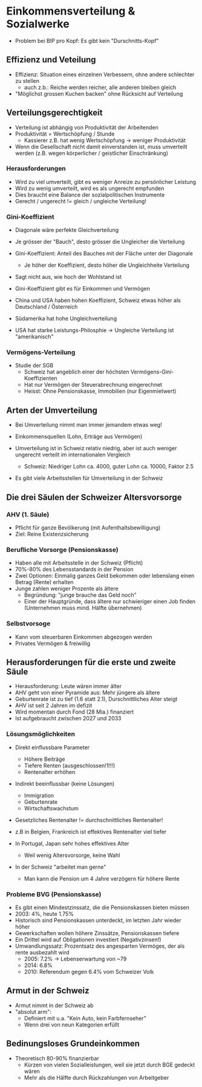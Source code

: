 # Einkommensverteilung & Sozialwerke
- Problem bei BIP pro Kopf: Es gibt kein "Durschnitts-Kopf"

## Effizienz und Veteilung
- Effizienz: Situation eines einzelnen Verbessern, ohne andere schlechter zu stellen
    - auch z.b.: Reiche werden reicher, alle anderen bleiben gleich
- "Möglichst grossen Kuchen backen" ohne Rücksicht auf Verteilung

## Verteilungsgerechtigkeit
- Verteilung ist abhängig von Produktivität der Arbeitenden
- Produktivität = Wertschöpfung / Stunde
    - Kassierer z.B. hat wenig Wertschöpfung -> weniger Produktivität
- Wenn die Gesellschaft nicht damit einverstanden ist, muss umverteilt werden (z.B. wegen körperlicher / geistlicher Einschränkung)

### Herausforderungen
- Wird zu viel umverteilt, gibt es weniger Anreize zu persönlicher Leistung
- Wird zu wenig umverteilt, wird es als ungerecht empfunden
- Dies braucht eine Balance der sozialpolitischen Instrumente
- Gerecht / ungerecht != gleich / ungleiche Verteilung!

### Gini-Koeffizient
- Diagonale wäre perfekte Gleichverteilung
- Je grösser der "Bauch", desto grösser die Ungleicher die Verteilung
- Gini-Koeffizient: Anteil des Bauches mit der Fläche unter der Diagonale
    - Je höher der Koeffizient, desto höher die Ungleichheite Verteilung
- Sagt nicht aus, wie hoch der Wohlstand ist
- Gini-Koeffizient gibt es für Einkommen und Vermögen

- China und USA haben hohen Koeffizient, Schweiz etwas höher als Deutschland / Österreich
- Südamerika hat hohe Ungleichverteilung
- USA hat starke Leistungs-Philosphie -> Ungleiche Verteilung ist "amerikanisch"

### Vermögens-Verteilung
- Studie der SGB
    - Schweiz hat angeblich einer der höchsten Vermögens-Gini-Koeffizienten
    - Hat nur Vermögen der Steuerabrechnung eingerechnet
    - Heisst: Ohne Pensionskasse, Immobilien (nur Eigenmietwert)

## Arten der Umverteilung
- Bei Umverteilung nimmt man immer jemandem etwas weg!
- Einkommensquellen (Lohn, Erträge aus Vermögen)

- Umverteilung ist in Schweiz relativ niedrig, aber ist auch weniger ungerecht verteilt im internationalen Vergleich
    - Schweiz: Niedriger Lohn ca. 4000, guter Lohn ca. 10000, Faktor 2.5

- Es gibt viele Arbeitsstellen für Umverteilung in der Schweiz
## Die drei Säulen der Schweizer Altersvorsorge
### AHV (1. Säule)
- Pflicht für ganze Bevölkerung (mit Aufenthaltsbewilligung)
- Ziel: Reine Existenzsicherung

### Berufliche Vorsorge (Pensionskasse)
- Haben alle mit Arbeitsstelle in der Schweiz (Pflicht)
- 70%-80% des Lebensstandards in der Pension
- Zwei Optionen: Einmalig ganzes Geld bekommen oder lebenslang einen Betrag (Rente) erhalten
- Junge zahlen weniger Prozente als ältere
    - Begründung: "junge brauche das Geld noch"
    - Einer der Hauptgründe, dass ältere nur schwieriger einen Job finden (Unternehmen muss mind. Hälfte übernehmen)

### Selbstvorsoge
- Kann vom steuerbaren Einkommen abgezogen werden
- Privates Vermögen & freiwillig

## Herausforderungen für die erste und zweite Säule
- Herausforderung: Leute wären immer älter
- AHV geht von einer Pyramide aus: Mehr jüngere als ältere
- Geburtenrate ist zu tief (1.6 statt 2.1), Durschnittliches Alter steigt
- AHV ist seit 2 Jahren im defizit
- Wird momentan durch Fond (28 Mia.) finanziert
- Ist aufgebraucht zwischen 2027 und 2033

### Lösungsmöglichkeiten
- Direkt einflussbare Parameter
    - Höhere Beiträge
    - Tiefere Renten (ausgeschlossen!1!!!)
    - Rentenalter erhöhen
- Indirekt beeinflussbar (keine Lösungen)
    - Immigration
    - Geburtenrate
    - Wirtschaftswachstum

- Gesetzliches Rentenalter != durchschnittliches Rentenalter!
- z.B in Belgien, Frankreich ist effektives Rentenalter viel tiefer
- In Portugal, Japan sehr hohes effektives Alter
    - Weil wenig Altersvorsorge, keine Wahl
- In der Schweiz "arbeitet man gerne"
    - Man kann die Pension um 4 Jahre verzögern für höhere Rente

### Probleme BVG (Pensionskasse)
- Es gibt einen Mindestzinssatz, die die Pensionskassen bieten müssen
- 2003: 4%, heute 1.75%
- Historisch sind Pensionskassen unterdeckt, im letzten Jahr wieder höher
- Gewerkschaften wollen höhere Zinssätze, Pensionskassen tiefere
- Ein Drittel wird auf Obligationen investiert (Negativzinsen!)
- Umwandlungssatz: Prozentsatz des angesparten Vermöges, der als rente ausbezahlt wird
    - 2005: 7.2% -> Lebenserwartung von ~79
    - 2014: 6.8%
    - 2010: Referendum gegen 6.4% vom Schweizer Volk

## Armut in der Schweiz
- Armut nimmt in der Schweiz ab
- "absolut arm":
    - Definiert mit u.a. "Kein Auto, kein Farbfernseher"
    - Wenn drei von neun Kategorien erfüllt

## Bedinungsloses Grundeinkommen
- Theoretisch 80-90% finanzierbar
    - Kürzen von vielen Sozialleistungen, weil sie jetzt durch BGE gedeckt wären
    - Mehr als die Hälfte durch Rückzahlungen von Arbeitgeber
